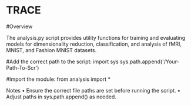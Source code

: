 # TRACE

#Overview

The analysis.py script provides utility functions for training and evaluating models for dimensionality reduction, classification, and analysis of fMRI, MNIST, and Fashion MNIST datasets.


#Add the correct path to the script:
import sys
sys.path.append('/Your-Path-To-Scr')

#Import the module:
from analysis import *

Notes
	•	Ensure the correct file paths are set before running the script.
	•	Adjust paths in sys.path.append() as needed.
